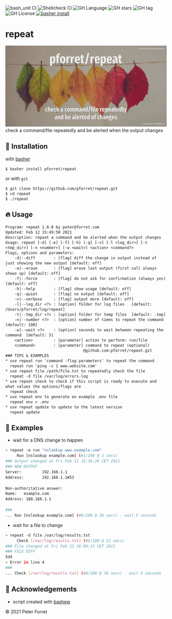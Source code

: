 ![bash_unit CI](https://github.com/pforret/repeat/workflows/bash_unit%20CI/badge.svg)
![Shellcheck CI](https://github.com/pforret/repeat/workflows/Shellcheck%20CI/badge.svg)
![GH Language](https://img.shields.io/github/languages/top/pforret/repeat)
![GH stars](https://img.shields.io/github/stars/pforret/repeat)
![GH tag](https://img.shields.io/github/v/tag/pforret/repeat)
![GH License](https://img.shields.io/github/license/pforret/repeat)
[![basher install](https://img.shields.io/badge/basher-install-white?logo=gnu-bash&style=flat)](https://basher.gitparade.com/package/)

# repeat

![pforret/repeat](assets/repeat.jpg)
check a command/file repeatedly and be alerted when the output changes

## 🚀 Installation

with [basher](https://github.com/basherpm/basher)

	$ basher install pforret/repeat

or with `git`

	$ git clone https://github.com/pforret/repeat.git
	$ cd repeat
    $ ./repeat

## 🔥 Usage

```
Program: repeat 1.0.0 by peter@forret.com
Updated: Feb 12 15:49:50 2021
Description: repeat a command and be alerted when the output changes
Usage: repeat [-d] [-e] [-f] [-h] [-q] [-v] [-l <log_dir>] [-t <tmp_dir>] [-n <number>] [-w <wait>] <action> <command?>
Flags, options and parameters:
    -d|--diff        : [flag] diff the change in output instead of just showing the new output [default: off]
    -e|--erase       : [flag] erase last output (first call always shows up) [default: off]
    -f|--force       : [flag] do not ask for confirmation (always yes) [default: off]
    -h|--help        : [flag] show usage [default: off]
    -q|--quiet       : [flag] no output [default: off]
    -v|--verbose     : [flag] output more [default: off]
    -l|--log_dir <?> : [option] folder for log files   [default: /Users/pforret/log/repeat]
    -t|--tmp_dir <?> : [option] folder for temp files  [default: .tmp]
    -n|--number <?>  : [option] number of times to repeat the command  [default: 100]
    -w|--wait <?>    : [option] seconds to wait between repeating the command  [default: 5]
    <action>         : [parameter] action to perform: run/file
    <command>        : [parameter] command to repeat (optional)
                                  @github.com:pforret/repeat.git                                             
### TIPS & EXAMPLES
* use repeat run 'command -flag parameters' to repeat the command
  repeat run 'ping -c 1 www.website.com'
* use repeat file /path/file.txt to repeatedly check the file
  repeat -d file /var/log/errors.log
* use repeat check to check if this script is ready to execute and what values the options/flags are
  repeat check
* use repeat env to generate an example .env file
  repeat env > .env
* use repeat update to update to the latest version
  repeat update
```
## 🔁 Examples

* wait for a DNS change to happen

```bash
> repeat -e run "nslookup www.example.com"
     Run [nslookup example.com] (#1/100 @ 1 secs)
### Output changed at Fri Feb 12 15:36:28 CET 2021
### NEW OUTPUT
Server:         192.168.1.1
Address:        192.168.1.1#53

Non-authoritative answer:
Name:   example.com
Address: 188.166.1.1

###
... Ran [nslookup example.com] (#6/100 @ 36 secs) - wait 5 seconds
```

* wait for a file to change

```bash
> repeat -d file /var/log/results.txt
     Check [/var/log/results.txt] (#5/100 @ 21 secs)
### File changed at Fri Feb 12 16:09:13 CET 2021
### FILE DIFF
5d4
< Error in line 4
###
... Check [/var/log/results.txt] (#8/100 @ 36 secs) - wait 5 seconds
```

## 📝 Acknowledgements

* script created with [bashew](https://github.com/pforret/bashew)

&copy; 2021 Peter Forret
